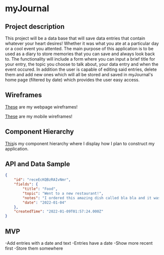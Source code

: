 # myJournal

## Project description
This project will be a data base that will save data entries that contain whatever your heart desires! Whether it was what you ate at a particular day or a cool event you attented. The main purpose of this application is to be used as a diary to store memories that you can save and always look back to. The functionality will include a form where you can input a brief title for your entry, the topic you choose to talk about, your data entry and when the event occured. In addition the user is capable of editing said entries, delete them and add new ones which will all be stored and saved in myJournal's home page (filtered by date) which provides the user easy access.

## Wireframes
[These](https://whimsical.com/myjournal-LLFU1n4sutZyLfA2JqMryF) are my webpage wireframes!

[These](https://whimsical.com/myjournal-mobile-Nz8qw1TN7RsV8KGdmRctkC) are my mobile 
wireframes!

## Component Hierarchy
[This](https://whimsical.com/component-hierarchy-KNzKKFZ2Fgi3JVtcxntCkB)is my component hierarchy where I display how I plan to construct my application.

## API and Data Sample

```json
{
    "id": "receEcKQBzRAIvNmr",
    "fields": {
        "title": "Food",
        "topic": "Went to a new restaurant!",
        "notes": "I ordered this amazing dish called bla bla and it was super delicious! I cant wait to make my own version\n",
        "date": "2022-01-04"
    },
    "createdTime": "2022-01-09T01:57:24.000Z"
}
```

## MVP

-Add entries with a date and text
-Entries have a date
-Show more recent first
-Store them somewhere


